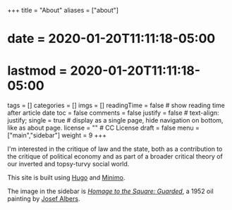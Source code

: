 +++
title = "About"
aliases = ["about"]
# date = 2020-01-20T11:11:18-05:00
# lastmod = 2020-01-20T11:11:18-05:00
tags = []
categories = []
imgs = []
readingTime = false  # show reading time after article date
toc = false
comments = false
justify = false  # text-align: justify;
single = true  # display as a single page, hide navigation on bottom, like as about page.
license = ""  # CC License
draft = false
menu = ["main","sidebar"]
weight = 9
+++


I'm interested in the critique of law and the state, both as a contribution to the critique of political economy and as part of a broader critical theory of our inverted and topsy-turvy social world.

This site is built using [Hugo](https://gohugo.io/) and [Minimo](https://github.com/MunifTanjim/minimo). <!-- The source code is available [here](https://github.com/jrhunter/rhunter). -->

The image in the sidebar is [_Homage to the Square: Guarded_](https://www.wikiart.org/en/josef-albers/homage-to-the-square-guarded-1952), a 1952 oil painting by [Josef Albers](https://en.wikipedia.org/wiki/Josef_Albers).
<!--

I'm interested in the critique of law and the state, especially as a contribution to the critique of political economy (understood as a critical theory of our inverted and topsy-turvy social world). I am a member of the [Legal Form](https://legalform.blog) editorial collective. I use this site as a peg on which to hang [my email address](mailto:jrh@rhunter.org). I also blog on it at very irregular intervals.

This site is built using [Hugo](https://gohugo.io/) and [Minimo](https://github.com/MunifTanjim/minimo). The source code is available [here](https://github.com/jrhunter/rhunter).

The image in the sidebar is [_Homage to the Square: Guarded_](https://www.wikiart.org/en/josef-albers/homage-to-the-square-guarded-1952), a 1952 oil painting by [Josef Albers](https://en.wikipedia.org/wiki/Josef_Albers). -->
